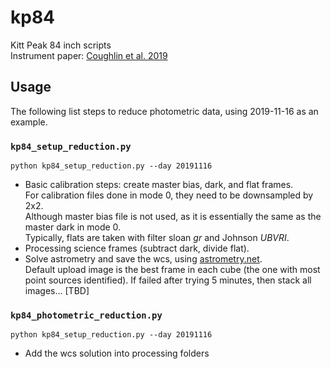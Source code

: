 # kp84
Kitt Peak 84 inch scripts</br>
Instrument paper: [Coughlin et al. 2019](https://arxiv.org/abs/1901.04625)

## Usage
The following list steps to reduce photometric data, using 2019-11-16 as an example.

### `kp84_setup_reduction.py`
`python kp84_setup_reduction.py --day 20191116`
- Basic calibration steps: create master bias, dark, and flat frames.<br>
For calibration files done in mode 0, they need to be downsampled by 2x2.<br>
Although master bias file is not used, as it is essentially the same as the master dark in mode 0.<br>
Typically, flats are taken with filter sloan _gr_ and Johnson _UBVRI_.
- Processing science frames (subtract dark, divide flat).
- Solve astrometry and save the wcs, using [astrometry.net](http://astrometry.net/).<br>
Default upload image is the best frame in each cube (the one with most point sources identified).
If failed after trying 5 minutes, then stack all images... [TBD]

### `kp84_photometric_reduction.py`
`python kp84_setup_reduction.py --day 20191116`
- Add the wcs solution into processing folders
